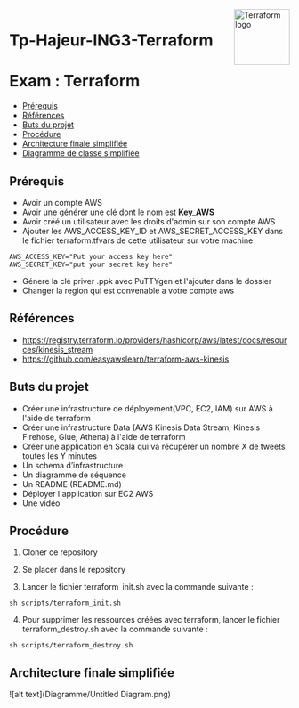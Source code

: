 <a >
    <img src="https://upload.wikimedia.org/wikipedia/fr/1/11/EPISEN.JPG" alt="Terraform logo" title="Terraform" align="right" height="100" />
</a>


# Tp-Hajeur-ING3-Terraform

# Exam : Terraform

- [Prérequis](#prérequis)
- [Références](#références)
- [Buts du projet](#buts-du-projet)
- [Procédure](#procédure)
- [Architecture finale simplifiée](#architecture-finale-simplifiée)
- [Diagramme de classe simplifiée](#Diagramme-de-classe-simplifiée)

## Prérequis
- Avoir un compte AWS
- Avoir une générer une clé dont le nom est **Key_AWS**
- Avoir créé un utilisateur avec les droits d'admin sur son compte AWS
- Ajouter les AWS_ACCESS_KEY_ID et AWS_SECRET_ACCESS_KEY dans le fichier terraform.tfvars de cette utilisateur sur votre machine
```
AWS_ACCESS_KEY="Put your access key here"
AWS_SECRET_KEY="put your secret key here"
```
- Génere la clé priver .ppk avec PuTTYgen et l'ajouter dans le dossier
- Changer la region qui est convenable a votre compte aws


## Références
- https://registry.terraform.io/providers/hashicorp/aws/latest/docs/resources/kinesis_stream
- https://github.com/easyawslearn/terraform-aws-kinesis

## Buts du projet
- Créer  une infrastructure de déployement(VPC, EC2, IAM) sur AWS à l'aide de terraform
- Créer  une infrastructure Data (AWS Kinesis Data Stream, Kinesis Firehose, Glue, Athena)  à l'aide de terraform
- Créer une application en Scala qui va récupérer un nombre X de tweets toutes les Y minutes
- Un schema d’infrastructure
- Un diagramme de séquence
- Un README (README.md)
- Déployer  l'application sur EC2 AWS
- Une vidéo


## Procédure
1. Cloner ce repository 
2. Se placer dans le repository

3. Lancer le fichier terraform_init.sh avec la commande suivante :
```
sh scripts/terraform_init.sh
```
4. Pour supprimer les ressources créées avec terraform, lancer le fichier terraform_destroy.sh avec la commande suivante :
```
sh scripts/terraform_destroy.sh
```

## Architecture finale simplifiée
![alt text](Diagramme/Untitled Diagram.png)




